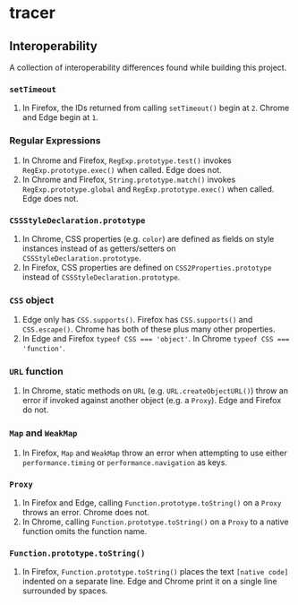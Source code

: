 # tracer

## Interoperability

A collection of interoperability differences found while building this project.

### `setTimeout`

1. In Firefox, the IDs returned from calling `setTimeout()` begin at `2`.
   Chrome and Edge begin at `1`.

### Regular Expressions

1. In Chrome and Firefox, `RegExp.prototype.test()` invokes
   `RegExp.prototype.exec()` when called. Edge does not.
2. In Chrome and Firefox, `String.prototype.match()` invokes
   `RegExp.prototype.global` and `RegExp.prototype.exec()` when called.
   Edge does not.

### `CSSStyleDeclaration.prototype`

1. In Chrome, CSS properties (e.g. `color`) are defined as fields on style
   instances instead of as getters/setters on `CSSStyleDeclaration.prototype`.
2. In Firefox, CSS properties are defined on `CSS2Properties.prototype`
   instead of `CSSStyleDeclaration.prototype`.

### `CSS` object

1. Edge only has `CSS.supports()`. Firefox has `CSS.supports()` and
   `CSS.escape()`. Chrome has both of these plus many other properties.
2. In Edge and Firefox `typeof CSS === 'object'`.
   In Chrome `typeof CSS === 'function'`.

### `URL` function

1. In Chrome, static methods on `URL` (e.g. `URL.createObjectURL()`) throw an
   error if invoked against another object (e.g. a `Proxy`).
   Edge and Firefox do not.

### `Map` and `WeakMap`

1. In Firefox, `Map` and `WeakMap` throw an error when attempting to use either
   `performance.timing` or `performance.navigation` as keys.

### `Proxy`

1. In Firefox and Edge, calling `Function.prototype.toString()` on a `Proxy`
   throws an error. Chrome does not.
2. In Chrome, calling `Function.prototype.toString()` on a `Proxy` to a native
   function omits the function name.

### `Function.prototype.toString()`

1. In Firefox, `Function.prototype.toString()` places the text `[native code]`
   indented on a separate line. Edge and Chrome print it on a single line
   surrounded by spaces.
